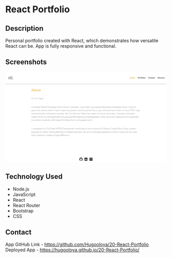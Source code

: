 # React Portfolio

## Description

Personal portfolio created with React, which demonstrates how versatile React can be. App is fully responsive and functional.

## Screenshots

![App Screenshot](/src/components/assets/SS%20Portfolio.png)

## Technology Used
- Node.js
- JavaScript
- React
- React Router
- Bootstrap
- CSS



## Contact

App GitHub Link - https://github.com/Hugooloya/20-React-Portfolio
Deployed App - https://hugooloya.github.io/20-React-Portfolio/
